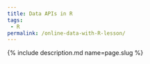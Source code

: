 ```yaml
---
title: Data APIs in R
tags:
 - R
permalink: /online-data-with-R-lesson/
---
```

{% include description.md name=page.slug %}
